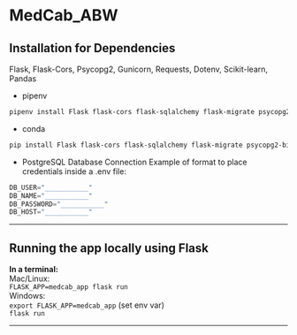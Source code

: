 # MedCab_ABW

## Installation for Dependencies
Flask, Flask-Cors, Psycopg2, Gunicorn, Requests, Dotenv, Scikit-learn, Pandas
- pipenv
```sh
pipenv install Flask flask-cors flask-sqlalchemy flask-migrate psycopg2-binary gunicorn requests python-dotenv scikit-learn pandas
```
- conda
```sh
pip install Flask flask-cors flask-sqlalchemy flask-migrate psycopg2-binary gunicorn requests python-dotenv scikit-learn pandas
```
- PostgreSQL Database Connection
Example of format to place credentials inside a .env file:
```py
DB_USER="___________"
DB_NAME="___________"
DB_PASSWORD="___________"
DB_HOST="___________"
```
---

## Running the app locally using Flask  
**In a terminal:**  
Mac/Linux:  
`FLASK_APP=medcab_app flask run`  
Windows:  
`export FLASK_APP=medcab_app` (set env var)  
`flask run`

---